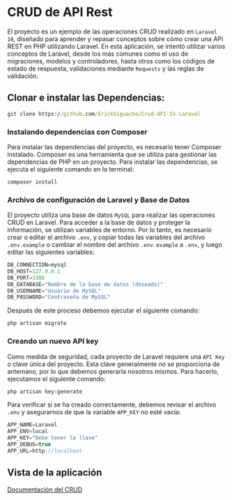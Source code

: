 # CRUD de API Rest

El proyecto es un ejemplo de las operaciones CRUD realizado en `Laravel 10`, diseñado para aprender y repasar conceptos sobre cómo crear una API REST en PHP utilizando Laravel. En esta aplicación, se intentó utilizar varios conceptos de Laravel, desde los más comunes como el uso de migraciones, modelos y controladores, hasta otros como los códigos de estado de respuesta, validaciones mediante `Requests` y las reglas de validación.

## Clonar e instalar las Dependencias:

```cmd
git clone https://github.com/ErickSiguache/Crud-API-In-Laravel
```

### Instalando dependencias con Composer

Para instalar las dependencias del proyecto, es necesario tener Composer instalado. Composer es una herramienta que se utiliza para gestionar las dependencias de PHP en un proyecto. Para instalar las dependencias, se ejecuta el siguiente comando en la terminal:

```cmd
composer install
```

### Archivo de configuración de Laravel y Base de Datos

El proyecto utiliza una base de datos `MySQL` para realizar las operaciones CRUD en Laravel. Para acceder a la base de datos y proteger la información, se utilizan variables de entorno. Por lo tanto, es necesario crear o editar el archivo `.env`, y copiar todas las variables del archivo `.env.example` o cambiar el nombre del archivo `.env.example` a `.env`, y luego editar las siguientes variables:

```javascript
DB_CONNECTION=mysql
DB_HOST=127.0.0.1
DB_PORT=3306
DB_DATABASE="Nombre de la base de datos (deseado)"
DB_USERNAME="Usuario de MySQL"
DB_PASSWORD="Contraseña de MySQL"
```

Después de este proceso debemos ejecutar el siguiente comando:

```cmd
php artisan migrate
```

### Creando un nuevo API key

Como medida de seguridad, cada proyecto de Laravel requiere una `API Key` o clave única del proyecto. Esta clave generalmente no se proporciona de antemano, por lo que debemos generarla nosotros mismos. Para hacerlo, ejecutamos el siguiente comando:

```cmd
php artisan key:generate
```

Para verificar si se ha creado correctamente, debemos revisar el archivo `.env` y asegurarnos de que la variable `APP_KEY` no esté vacía:

```javascript
APP_NAME=Laravel
APP_ENV=local
APP_KEY="Debe tener la llave"
APP_DEBUG=true
APP_URL=http://localhost
```

## Vista de la aplicación

[Documentación del CRUD](https://github.com/ErickSiguache/Crud-API-In-Laravel/blob/main/docs/crud-documentation.md)
